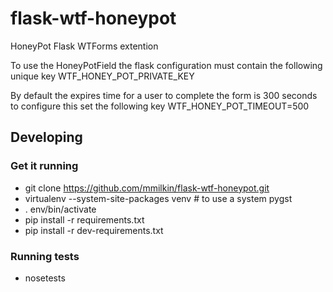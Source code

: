flask-wtf-honeypot
==================

  HoneyPot Flask WTForms extention
  
  To use the HoneyPotField the flask configuration must contain the following unique key 
    WTF_HONEY_POT_PRIVATE_KEY
  
  By default the expires time for a user to complete the form is 300 seconds to configure this set the following key
    WTF_HONEY_POT_TIMEOUT=500


Developing
----------

### Get it running
- git clone https://github.com/mmilkin/flask-wtf-honeypot.git
- virtualenv --system-site-packages venv #  to use a system pygst
- . env/bin/activate
- pip install -r requirements.txt
- pip install -r dev-requirements.txt

### Running tests
- nosetests

